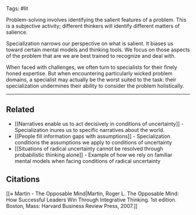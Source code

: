 Tags: #lit 

Problem-solving involves identifying the salient features of a problem. This is a subjective activity; different thinkers will identify different matters of salience. 

Specialization narrows our perspective on what is salient. It biases us toward certain mental models and thinking tools. We focus on those aspects of the problem that are we are best trained to recognize and deal with. 

When faced with challenges, we often turn to specialists for their finely honed expertise. But when encountering particularly wicked problem domains, a specialist may actually be the worst suited to the task: their specialization undermines their ability to consider the problem holistically. 

---
## Related
- [[Narratives enable us to act decisively in conditions of uncertainty]] - Specialization inures us to specific narratives about the world.
- [[People fill information gaps with assumptions]] - Specialization conditions the assumptions we apply to conditions of uncertainty
- [[Situations of radical uncertainty cannot be resolved through probabilistic thinking alone]] - Example of how we rely on familiar mental models when facing conditions of radical uncertainty


## Citations
[[≈ Martin - The Opposable Mind|Martin, Roger L. The Opposable Mind: How Successful Leaders Win Through Integrative Thinking. 1st edition. Boston, Mass: Harvard Business Review Press, 2007.]]
